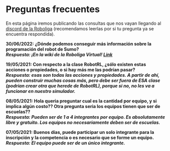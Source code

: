 # Preguntas frecuentes

En esta página iremos publicando las consultas que nos vayan llegando al [discord de la Roboliga](https://discord.com/invite/SZ24uFV6sq) (recomendamos leerlas por si tu pregunta ya se encuentra respondida).
 
__30/06/2022: ¿Dónde podemos conseguir más información sobre la programación del robot de Sumo?__ \
***Respuesta: ¡En la wiki de la Roboliga Virtual! [Link](https://github.com/gzabala/RoboligaVirtual/wiki/Sumo#documentaci%C3%B3n-sobre-la-clase-robotrl)***
 
__19/05/2021: Con respecto a la clase RobotRL, ¿sólo existen estas acciones o propiedades, o si hay más me las podrían pasar?__ \
***Respuesta: esas son todas las acciones y propiedades. A partir de ahí, pueden construir muchas cosas más, pero debe ser fuera de ESA clase (podrían crear otra que herede de RobotRL), porque si no, no les va a funcionar en nuestro simulador.***
 
__08/05/2021: Hola queria preguntar cual es la cantidad por equipo, y si implica algún costo?? Otra pregunta seria los equipos tienen que ser de escuelas??__ \
***Respuesta: Pueden ser de 1 a 4 integrantes por equipo. Es absolutamente libre y gratuito. Los equipos no necesariamente deben ser de escuelas.***
 
__07/05/2021: Buenos días, puede participar un solo integrante para la inscripción y la competencia o es necesario que se forme un equipo.__ \
***Respuesta: El equipo puede ser de un único integrante.***